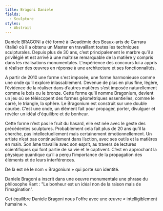 ```yaml
---
title: Bragoni Daniele
fields:
  - Sculpture
styles:
  - Abstrait
---
```


Daniele BRAGONI a été formé à l’Académie des Beaux-arts de Carrara (Italie) où il a obtenu un Master en travaillant toutes les techniques sculpturales. Depuis plus de 30 ans, c’est principalement le marbre qu’il a privilégié et est arrivé à une maîtrise remarquable de la matière y compris dans les réalisations monumentales.
L'expérience des concours lui a appris à réaliser des œuvres en réponse à une architecture et ses
fonctionnalités. 

A partir de 2010 une forme s'est imposée, une forme harmonieuse comme une onde qu’il explore inlassablement.
Devenue de plus en plus fine, légère, l’évidence de la réaliser dans d’autres matières s’est imposée naturellement comme le bois ou le bronze. Cette forme qu'il nomme Bragonium, devient un jeu où se téléscopent des formes géométriques essentielles, comme le carré, le triangle, la sphère. Le Bragonium est construit sur une double courbe. C’est une onde, un élément fait pour propager, porter, divulguer et révéler un idéal d'équilibre et de bonheur.

Cette forme n’est pas le fruit du hasard, elle est née avec le geste des précédentes sculptures. Probablement cela fait plus de 20 ans qu’il la cherche, pas intellectuellement mais certainement émotionnellement. Un artiste n’est pas continuellement dans l’action, avec ses outils et la matières en main. Son âme travaille avec son esprit, au travers de lectures scientifiques qui font partie de sa vie et le captivent. C’est en approchant la physique quantique qu’il a perçu l’importance de la propagation des éléments et de leurs interférences. 

De là est né le nom « Bragonium » qui porte son identité.

Daniele Bragoni a inscrit dans une oeuvre monumentale une phrase du philosophe Kant : "Le bonheur est un idéal non de la raison mais de l’imagination". 

Cet équilibre Daniele Bragoni nous l'offre avec une œuvre « intelligiblement humaine ».















